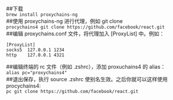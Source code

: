 ##下载<br>
`brew install proxychains-ng`<br>
##使用 proxychains-ng 进行代理，例如 git clone<br>
`procychains4 git clone https://github.com/facebook/react.git`<br>
##编辑 proxychains.conf 文件，将代理加入 [ProxyList] 中。例如：<br>
```
[ProxyList]
socks5  127.0.0.1 1234
http    127.0.0.1 4321
```
##编辑终端的 rc 文件（例如 .zshrc），添加 proxuchains4 的 alias：<br>
`alias pc="proxychains4"`<br>
##退出保存，执行 source .zshrc 使别名生效。之后你就可以这样使用 procychains4:<br>
`pc git clone https://github.com/facebook/react.git`<br>